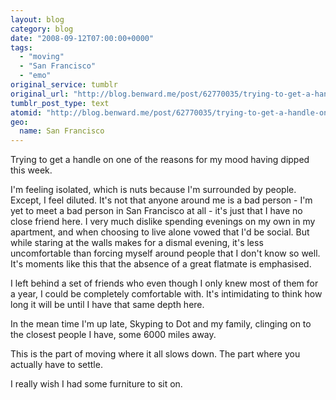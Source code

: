 ```yaml
---
layout: blog
category: blog
date: "2008-09-12T07:00:00+0000"
tags:
  - "moving"
  - "San Francisco"
  - "emo"
original_service: tumblr
original_url: "http://blog.benward.me/post/62770035/trying-to-get-a-handle-on-one-of-the-reasons-for"
tumblr_post_type: text
atomid: "http://blog.benward.me/post/62770035/trying-to-get-a-handle-on-one-of-the-reasons-for"
geo:
  name: San Francisco
---
```

Trying to get a handle on one of the reasons for my mood having dipped this week.

I'm feeling isolated, which is nuts because I'm surrounded by people. Except, I feel diluted. It's not that anyone around me is a bad person - I'm yet to meet a bad person in San Francisco at all - it's just that I have no close friend here. I very much dislike spending evenings on my own in my apartment, and when choosing to live alone vowed that I'd be social. But while staring at the walls makes for a dismal evening, it's less uncomfortable than forcing myself around people that I don't know so well. It's moments like this that the absence of a great flatmate is emphasised. 

I left behind a set of friends who even though I only knew most of them for a year, I could be completely comfortable with. It's intimidating to think how long it will be until I have that same depth here.

In the mean time I'm up late, Skyping to Dot and my family, clinging on to the closest people I have, some 6000 miles away.

This is the part of moving where it all slows down. The part where you actually have to settle.

I really wish I had some furniture to sit on.